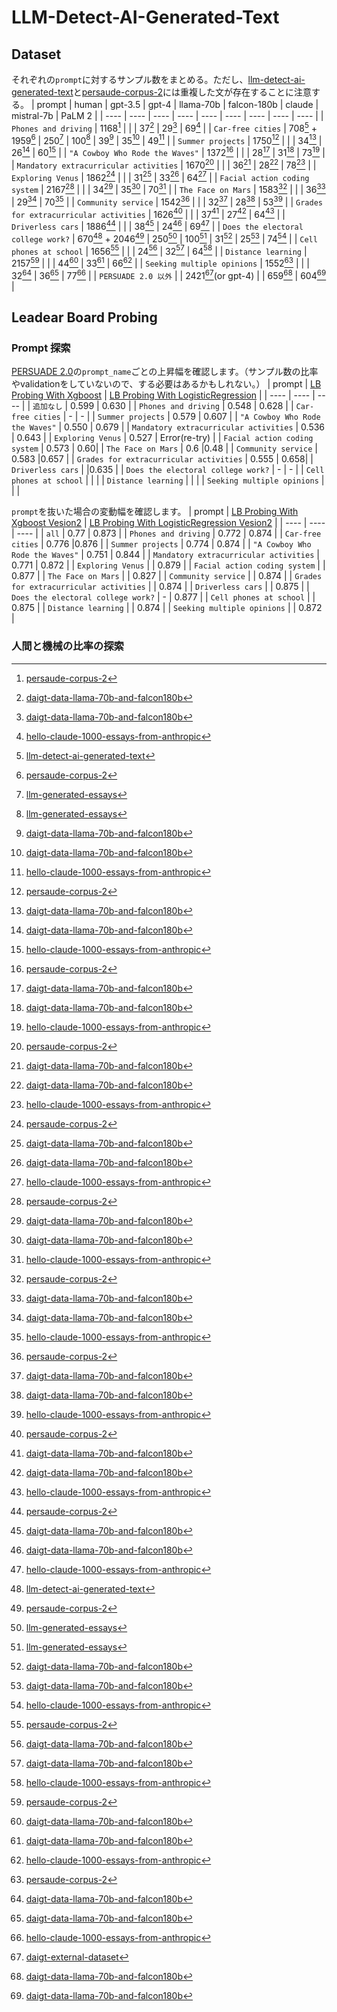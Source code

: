 # LLM-Detect-AI-Generated-Text

## Dataset

それぞれの`prompt`に対するサンプル数をまとめる。ただし、[llm-detect-ai-generated-text](https://www.kaggle.com/competitions/llm-detect-ai-generated-text/data)と[persaude-corpus-2](https://www.kaggle.com/datasets/nbroad/persaude-corpus-2/)には重複した文が存在することに注意する。
| prompt | human | gpt-3.5 | gpt-4 | llama-70b | falcon-180b | claude | mistral-7b | PaLM 2 |
| ---- | ---- | ---- | ---- | ---- | ---- | ---- | ---- | ---- |
| `Phones and driving` | 1168[^8] | | | 37[^4] | 29[^4] | 69[^6] |
| `Car-free cities` | 708[^1] + 1959[^8] | 250[^2] | 100[^2] | 39[^4] | 35[^4] | 49[^6] |
| `Summer projects` | 1750[^8] | | | 34[^4] | 26[^4] | 60[^6] |
| `"A Cowboy Who Rode the Waves"` | 1372[^8] | | | 28[^4] | 31[^4] | 73[^6] |
| `Mandatory extracurricular activities` | 1670[^8] | | | 36[^4] | 28[^4] | 78[^6] |
| `Exploring Venus` | 1862[^8] | | | 31[^4] | 33[^4] | 64[^6] |
| `Facial action coding system` | 2167[^8] | | | 34[^4] | 35[^4] | 70[^6] |
| `The Face on Mars` | 1583[^8] | | | 36[^4] | 29[^4] | 70[^6] |
| `Community service` | 1542[^8] | | | 32[^4] | 28[^4] | 53[^6] |
| `Grades for extracurricular activities` | 1626[^8] | | | 37[^4] | 27[^4] | 64[^6] |
| `Driverless cars` | 1886[^8] | | | 38[^4] | 24[^4] | 69[^6] |
| `Does the electoral college work?` | 670[^1] + 2046[^8] | 250[^2] | 100[^2] | 31[^4] | 25[^4] | 74[^6] |
| `Cell phones at school` | 1656[^8] | | | 24[^4] | 32[^4] | 64[^6] |
| `Distance learning` | 2157[^8] | | | 44[^4] | 33[^4] | 66[^6] |
| `Seeking multiple opinions` | 1552[^8] | | | 32[^4] | 36[^4] | 77[^6] |
| `PERSUADE 2.0 以外` | | 2421[^3](or gpt-4) | | 659[^4] | 604[^4] |

[^1]:[llm-detect-ai-generated-text](https://www.kaggle.com/competitions/llm-detect-ai-generated-text/data)
[^2]:[llm-generated-essays](https://www.kaggle.com/datasets/radek1/llm-generated-essays/)
[^3]:[daigt-external-dataset](https://www.kaggle.com/datasets/alejopaullier/daigt-external-dataset/)
[^4]:[daigt-data-llama-70b-and-falcon180b](https://www.kaggle.com/datasets/nbroad/daigt-data-llama-70b-and-falcon180b/)
[^5]:[daigt-proper-train-dataset](https://www.kaggle.com/datasets/thedrcat/daigt-proper-train-dataset/)
[^6]:[hello-claude-1000-essays-from-anthropic](https://www.kaggle.com/datasets/darraghdog/hello-claude-1000-essays-from-anthropic/)
[^7]:[llm-7-prompt-training-dataset](https://www.kaggle.com/datasets/carlmcbrideellis/llm-7-prompt-training-dataset/)
[^8]:[persaude-corpus-2](https://www.kaggle.com/datasets/nbroad/persaude-corpus-2/)

## Leadear Board Probing

### Prompt 探索

[PERSUADE 2.0](https://www.kaggle.com/datasets/nbroad/persaude-corpus-2)の`prompt_name`ごとの上昇幅を確認します。（サンプル数の比率やvalidationをしていないので、する必要はあるかもしれない。）
| prompt | [LB Probing With Xgboost](https://www.kaggle.com/code/room208/lb-probing-with-xgboost/notebook) | [LB Probing With LogisticRegression](https://www.kaggle.com/code/room208/lb-probing-with-logisticregression/notebook) |
| ---- | ---- | ---- |
| `追加なし` | 0.599 | 0.630 |
| `Phones and driving` | 0.548 | 0.628 |
| `Car-free cities` | - | - |
| `Summer projects` | 0.579 | 0.607 |
| `"A Cowboy Who Rode the Waves"` | 0.550 | 0.679 |
| `Mandatory extracurricular activities` | 0.536 | 0.643 |
| `Exploring Venus` | 0.527 | Error(re-try) |
| `Facial action coding system` | 0.573 | 0.60|
| `The Face on Mars` | 0.6 |0.48 |
| `Community service` | 0.583 |0.657 |
| `Grades for extracurricular activities` | 0.555 | 0.658|
| `Driverless cars` | |0.635 |
| `Does the electoral college work?` | - | - |
| `Cell phones at school` | | |
| `Distance learning` | | |
| `Seeking multiple opinions` | | |

`prompt`を抜いた場合の変動幅を確認します。
| prompt | [LB Probing With Xgboost Vesion2](https://www.kaggle.com/code/room208/lb-probing-with-xgboost-vesion2) | [LB Probing With LogisticRegression Vesion2](https://www.kaggle.com/code/room208/lb-probing-with-logisticregression-vesion2) |
| ---- | ---- | ---- |
| `all` | 0.77 | 0.873 |
| `Phones and driving` | 0.772 | 0.874 |
| `Car-free cities` | 0.776 |0.876 |
| `Summer projects` | 0.774 | 0.874 |
| `"A Cowboy Who Rode the Waves"` | 0.751 | 0.844 |
| `Mandatory extracurricular activities` | 0.771 | 0.872 |
| `Exploring Venus` |  | 0.879 |
| `Facial action coding system` |  | 0.877 |
| `The Face on Mars` |  | 0.827 |
| `Community service` |  | 0.874 |
| `Grades for extracurricular activities` |  | 0.874 |
| `Driverless cars` |  | 0.875 |
| `Does the electoral college work?` | - | 0.877 |
| `Cell phones at school` | | 0.875 |
| `Distance learning` | | 0.874 |
| `Seeking multiple opinions` | | 0.872 |

### 人間と機械の比率の探索
